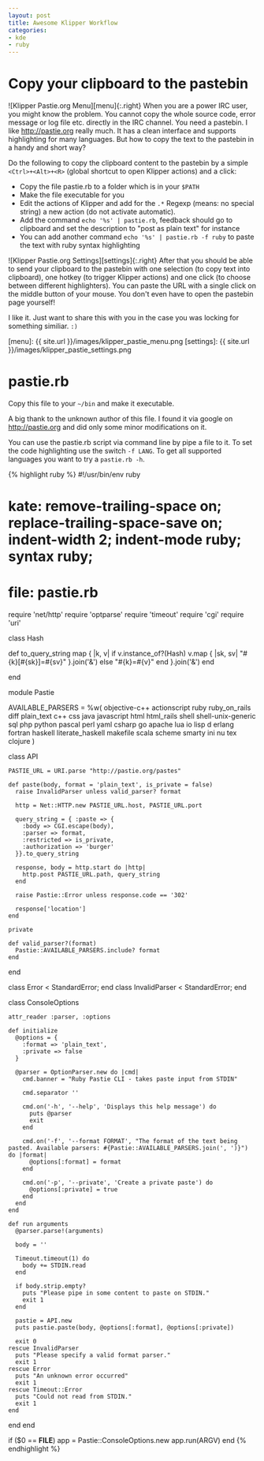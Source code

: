 ```yaml
---
layout: post
title: Awesome Klipper Workflow
categories:
- kde
- ruby
---
```


# Copy your clipboard to the pastebin

![Klipper Pastie.org Menu][menu]{:.right}
When you are a power IRC user, you might know the problem. You cannot copy the
whole source code, error message or log file etc. directly in the IRC channel.
You need a pastebin. I like <http://pastie.org> really much. It has a clean
interface and supports highlighting for many languages. But how to copy the text
to the pastebin in a handy and short way?

Do the following to copy the clipboard content to the pastebin by a simple
`<Ctrl>+<Alt>+<R>` (global shortcut to open Klipper actions) and a click:

- Copy the file pastie.rb to a folder which is in your `$PATH`
- Make the file executable for you
- Edit the actions of Klipper and add for the `.*` Regexp (means: no special string)
  a new action (do not activate automatic).
- Add the command `echo '%s' | pastie.rb`, feedback should go to clipboard and
  set the description to "post as plain text" for instance
- You can add another command `echo '%s' | pastie.rb -f ruby` to paste the text with
  ruby syntax highlighting

![Klipper Pastie.org Settings][settings]{:.right}
After that you should be able to send your clipboard to the pastebin with one
selection (to copy text into clipboard), one hotkey (to trigger Klipper actions)
and one click (to choose between different highlighters). You can paste the URL
with a single click on the middle button of your mouse. You don't even have to
open the pastebin page yourself!

I like it. Just want to share this with you in the case you was locking for
something similiar. `:)`

[menu]: {{ site.url }}/images/klipper_pastie_menu.png
[settings]: {{ site.url }}/images/klipper_pastie_settings.png


# pastie.rb

Copy this file to your `~/bin` and make it executable.

A big thank to the unknown author of this file. I found it via google on
<http://pastie.org> and did only some minor modifications on it.

You can use the pastie.rb script via command line by pipe a file to it.
To set the code highlighting use the switch `-f LANG`. To get all supported
languages you want to try a `pastie.rb -h`.

{% highlight ruby %}
#!/usr/bin/env ruby
# kate: remove-trailing-space on; replace-trailing-space-save on; indent-width 2; indent-mode ruby; syntax ruby;
# file: pastie.rb

require 'net/http'
require 'optparse'
require 'timeout'
require 'cgi'
require 'uri'

class Hash

  def to_query_string
    map { |k, v|
      if v.instance_of?(Hash)
        v.map { |sk, sv|
          "#{k}[#{sk}]=#{sv}"
        }.join('&')
      else
        "#{k}=#{v}"
      end
    }.join('&')
  end

end

module Pastie

  AVAILABLE_PARSERS = %w( objective-c++ actionscript ruby ruby_on_rails diff
    plain_text c++ css java javascript html html_rails shell shell-unix-generic
    sql php python pascal perl yaml csharp go apache lua io lisp d erlang fortran
    haskell literate_haskell makefile scala scheme smarty ini nu tex clojure
  )

  class API

    PASTIE_URL = URI.parse "http://pastie.org/pastes"

    def paste(body, format = 'plain_text', is_private = false)
      raise InvalidParser unless valid_parser? format

      http = Net::HTTP.new PASTIE_URL.host, PASTIE_URL.port

      query_string = { :paste => {
        :body => CGI.escape(body),
        :parser => format,
        :restricted => is_private,
        :authorization => 'burger'
      }}.to_query_string

      response, body = http.start do |http|
        http.post PASTIE_URL.path, query_string
      end

      raise Pastie::Error unless response.code == '302'

      response['location']
    end

    private

    def valid_parser?(format)
      Pastie::AVAILABLE_PARSERS.include? format
    end

  end

  class Error < StandardError; end
  class InvalidParser < StandardError; end

  class ConsoleOptions

    attr_reader :parser, :options

    def initialize
      @options = {
        :format => 'plain_text',
        :private => false
      }

      @parser = OptionParser.new do |cmd|
        cmd.banner = "Ruby Pastie CLI - takes paste input from STDIN"

        cmd.separator ''

        cmd.on('-h', '--help', 'Displays this help message') do
          puts @parser
          exit
        end

        cmd.on('-f', '--format FORMAT', "The format of the text being pasted. Available parsers: #{Pastie::AVAILABLE_PARSERS.join(', ')}") do |format|
          @options[:format] = format
        end

        cmd.on('-p', '--private', 'Create a private paste') do
          @options[:private] = true
        end
      end
    end

    def run arguments
      @parser.parse!(arguments)

      body = ''

      Timeout.timeout(1) do
        body += STDIN.read
      end

      if body.strip.empty?
        puts "Please pipe in some content to paste on STDIN."
        exit 1
      end

      pastie = API.new
      puts pastie.paste(body, @options[:format], @options[:private])

      exit 0
    rescue InvalidParser
      puts "Please specify a valid format parser."
      exit 1
    rescue Error
      puts "An unknown error occurred"
      exit 1
    rescue Timeout::Error
      puts "Could not read from STDIN."
      exit 1
    end
  end
end

if ($0 == __FILE__)
  app = Pastie::ConsoleOptions.new
  app.run(ARGV)
end
{% endhighlight %}